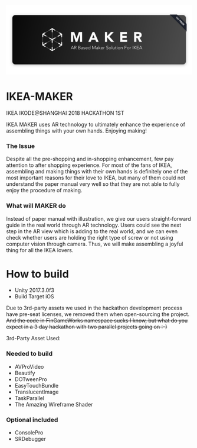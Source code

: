 ![](https://raw.githubusercontent.com/hACKbUSTER/IKEA-Maker/master/GitHub/Images/Banner.jpg)

# IKEA-MAKER
IKEA IKODE@SHANGHAI 2018 HACKATHON 1ST

IKEA MAKER uses AR technology to ultimately enhance the experience of assembling things with your own hands. Enjoying making!

### The Issue

Despite all the pre-shopping and in-shopping enhancement, few pay attention to after shopping experience. For most of the fans of IKEA, assembling and making things with their own hands is definitely one of the most important reasons for their love to IKEA, but many of them could not understand the paper manual very well so that they are not able to fully enjoy the procedure of making.

### What will MAKER do

Instead of paper manual with illustration, we give our users straight-forward guide in the real world through AR technology. Users could see the next step in the AR view which is adding to the real world, and we can even check whether users are holding the right type of screw or not using computer vision through camera. Thus, we will make assembling a joyful thing for all the IKEA lovers.

# How to build

- Unity 2017.3.0f3
- Build Target iOS


Due to 3rd-party assets we used in the hackathon development process have pre-seat licenses, we removed them when open-sourcing the project. 
~~And the code in FinGameWorks namespace sucks I know, but what do you expect in a 3 day hackathon with two parallel projects going on :-)~~

3rd-Party Asset Used:

### Needed to build

- AVProVideo
- Beautify
- DOTweenPro
- EasyTouchBundle
- TranslucentImage
- TaskParallel
- The Amazing Wireframe Shader

### Optional included

- ConsolePro
- SRDebugger

